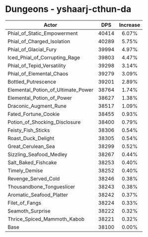 # Dungeons - yshaarj-cthun-da
| Actor | DPS | Increase |
|---|:---:|:---:|
|Phial_of_Static_Empowerment|40414|6.07%|
|Phial_of_Charged_Isolation|40289|5.75%|
|Phial_of_Glacial_Fury|39994|4.97%|
|Iced_Phial_of_Corrupting_Rage|39803|4.47%|
|Phial_of_Tepid_Versatility|39298|3.14%|
|Phial_of_Elemental_Chaos|39279|3.09%|
|Bottled_Putrescence|39201|2.89%|
|Elemental_Potion_of_Ultimate_Power|38764|1.74%|
|Elemental_Potion_of_Power|38627|1.38%|
|Draconic_Augment_Rune|38517|1.09%|
|Fated_Fortune_Cookie|38455|0.93%|
|Potion_of_Shocking_Disclosure|38400|0.79%|
|Feisty_Fish_Sticks|38306|0.54%|
|Roast_Duck_Delight|38305|0.54%|
|Great_Cerulean_Sea|38299|0.52%|
|Sizzling_Seafood_Medley|38267|0.44%|
|Salt_Baked_Fishcake|38253|0.40%|
|Timely_Demise|38252|0.40%|
|Revenge_Served_Cold|38246|0.38%|
|Thousandbone_Tongueslicer|38243|0.38%|
|Aromatic_Seafood_Platter|38242|0.37%|
|Filet_of_Fangs|38224|0.33%|
|Seamoth_Surprise|38222|0.32%|
|Thrice_Spiced_Mammoth_Kabob|38221|0.32%|
|Base|38100|0.00%|

